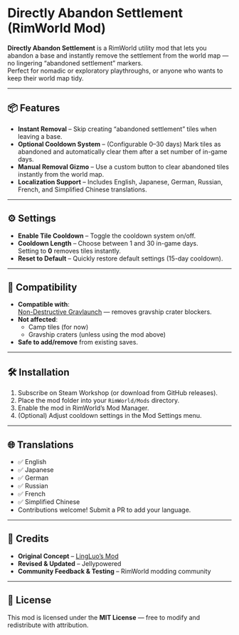 # Directly Abandon Settlement (RimWorld Mod)

**Directly Abandon Settlement** is a RimWorld utility mod that lets you abandon a base and instantly remove the settlement from the world map — no lingering “abandoned settlement” markers.  
Perfect for nomadic or exploratory playthroughs, or anyone who wants to keep their world map tidy.

---

## 📦 Features

- **Instant Removal** – Skip creating “abandoned settlement” tiles when leaving a base.
- **Optional Cooldown System** – (Configurable 0–30 days) Mark tiles as abandoned and automatically clear them after a set number of in-game days.
- **Manual Removal Gizmo** – Use a custom button to clear abandoned tiles instantly from the world map.
- **Localization Support** – Includes English, Japanese, German, Russian, French, and Simplified Chinese translations.

---

## ⚙️ Settings

- **Enable Tile Cooldown** – Toggle the cooldown system on/off.
- **Cooldown Length** – Choose between 1 and 30 in-game days.  
  Setting to **0** removes tiles instantly.
- **Reset to Default** – Quickly restore default settings (15-day cooldown).

---
## 🔄 Compatibility

- **Compatible with**:  
  [Non-Destructive Gravlaunch](https://steamcommunity.com/sharedfiles/filedetails/?id=3522708183) — removes gravship crater blockers.
- **Not affected**:
  - Camp tiles (for now)
  - Gravship craters (unless using the mod above)
- **Safe to add/remove** from existing saves.

---

## 🛠️ Installation

1. Subscribe on Steam Workshop (or download from GitHub releases).
2. Place the mod folder into your `RimWorld/Mods` directory.
3. Enable the mod in RimWorld’s Mod Manager.
4. (Optional) Adjust cooldown settings in the Mod Settings menu.

---

## 🌐 Translations

- ✅ English
- ✅ Japanese
- ✅ German
- ✅ Russian
- ✅ French
- ✅ Simplified Chinese
- Contributions welcome! Submit a PR to add your language.

---

## 📜 Credits

- **Original Concept** – [LingLuo’s Mod](https://steamcommunity.com/sharedfiles/filedetails/?id=1811987061)
- **Revised & Updated** – Jellypowered
- **Community Feedback & Testing** – RimWorld modding community

---

## 📄 License

This mod is licensed under the **MIT License** — free to modify and redistribute with attribution.
